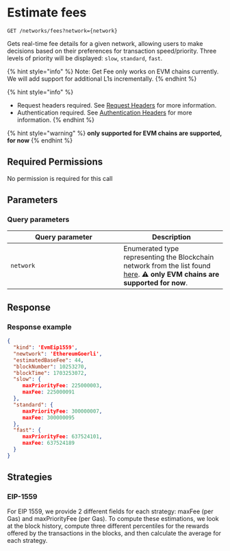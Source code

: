# Estimate fees

`GET /networks/fees?network={network}`

Gets real-time fee details for a given network, allowing users to make decisions based on their preferences for transaction speed/priority. Three levels of priority will be displayed: `slow`, `standard`, `fast`.

{% hint style="info" %}
Note: Get Fee only works on EVM chains currently.  We will add support for additional L1s incrementally.&#x20;
{% endhint %}

{% hint style="info" %}
* Request headers required. See [Request Headers](../../getting-started/request-headers.md) for more information.
* Authentication required. See [Authentication Headers](../../getting-started/request-headers.md#authentication-headers) for more information.
{% endhint %}

{% hint style="warning" %}
**only supported for EVM chains are supported, for now**
{% endhint %}

## Required Permissions

No permission is required for this call

## Parameters <a href="#parameters.1" id="parameters.1"></a>

### Query parameters <a href="#path-parameters" id="path-parameters"></a>

<table><thead><tr><th width="248">Query parameter</th><th>Description</th></tr></thead><tbody><tr><td><code>network</code></td><td>Enumerated type representing the Blockchain network from the list found <a href="https://docs.dfns.co/dfns-docs/api-docs/wallets#supported-networks">here</a>.  <strong>⚠️ only EVM chains are supported for now</strong>.</td></tr></tbody></table>

## Response <a href="#response" id="response"></a>

### Response example <a href="#response-example" id="response-example"></a>

```json
{
  "kind": 'EvmEip1559',
  "newtwork": 'EthereumGoerli',
  "estimatedBaseFee": 44,
  "blockNumber": 10253270,
  "blockTime": 1703253072,
  "slow": {
     maxPriorityFee: 225000003,
     maxFee: 225000091
  },
  "standard": {
     maxPriorityFee: 300000007,
     maxFee: 300000095
  },
  "fast": {
     maxPriorityFee: 637524101,
     maxFee: 637524189
  }
}
```



## Strategies <a href="#response" id="response"></a>

### EIP-1559 <a href="#response-example" id="response-example"></a>

For EIP 1559, we  provide 2 different fields for each strategy: maxFee (per Gas) and maxPriorityFee (per Gas). To compute these estimations, we look at the block history, compute three different percentiles for the rewards offered by the transactions in the blocks, and then calculate the average for each strategy.



